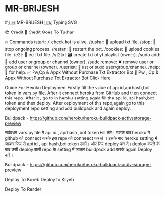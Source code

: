 #        MR-BRIJESH
#🇮🇳 MR-BRIJESH 🇮🇳
Typing SVG

😎 Credit
🥳 Credit Goes To Tushar

🔥 Commands
/start: ⚡ check bot is alive.
/tushar: 📁 upload txt file.
/stop: 🛑 stop ongoing process.
/restart: 🔮 restart the bot.
/cookies: 🍪 upload cookies file.
/e2t: 📝 edit txt file.
/yt2txt: 🗃️ create txt of yt playlist (owner).
/sudo add: 🎊 add user or group or channel (owner).
/sudo remove: ❌ remove user or group or channel (owner).
/userlist: 📜 list of sudo user/group/channel.
/help: 🎉 for help.
✅ Pw,Cp & Appx Without Purchase Txt Extractor Bot
🥳 Pw , Cp & Appx Without Purchase Txt Extractor Bot Click Here

Guide For Heroku Deployment
Firstly fill the value of api id,api hash,bot token in vars.py file. After it connect heroku from GitHub and then connect this repo. After it , go to in heroku setting,again fill the api id, api hash,bot token and then deploy. After deployment of this repo,again go to this deployment repo setting and add buildpack and again deploy.

Buildpack - https://github.com/heroku/heroku-buildpack-activestorage-preview

सर्वप्रथम vars.py file में api id , api hash ,bot token Fill करें। उसके बाद heroku में github को connect करके इस repo को conneect कर ले । इसके बाद heroku setting में जाकर फिर से api id , api hash,bot token डालें। और फिर deploy कर दे। deploy करने के बाद उसी deploy वाली repo के setting में जाकर buildpack add करके again Deploy करें।

Buildpack - https://github.com/heroku/heroku-buildpack-activestorage-preview

Deploy To Koyeb
Deploy to Koyeb

Deploy To Render
